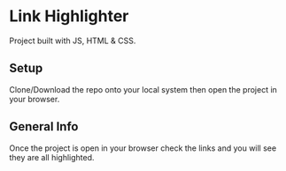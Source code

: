 # Link Highlighter
Project built with JS, HTML & CSS.

## Setup
Clone/Download the repo onto your local system then open the project in your browser.

## General Info
Once the project is open in your browser check the links and you will see they are all highlighted.
